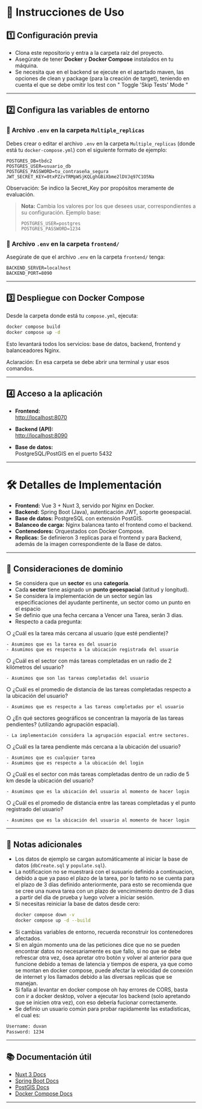 # 🚀 Instrucciones de Uso

## 1️⃣ Configuración previa

- Clona este repositorio y entra a la carpeta raíz del proyecto.
- Asegúrate de tener **Docker** y **Docker Compose** instalados en tu máquina.
- Se necesita que en el backend se ejecute en el apartado maven, las opciones de clean y package (para la creación de target), teniendo en cuenta el que se debe omitir los test con " Toggle 'Skip Tests' Mode "

---

## 2️⃣ Configura las variables de entorno

### 📁 Archivo `.env` en la carpeta `Multiple_replicas`

Debes crear o editar el archivo `.env` en la carpeta `Multiple_replicas` (donde está tu `docker-compose.yml`) con el siguiente formato de ejemplo:

```env
POSTGRES_DB=tbdc2
POSTGRES_USER=usuario_db
POSTGRES_PASSWORD=tu_contraseña_segura
JWT_SECRET_KEY=0txPZzvTRMpWSjKQLghGBiXbme2lDVJq97C1O5Na
```
Observación: Se indico la Secret_Key por propósitos meramente de evaluación.

> **Nota:** Cambia los valores por los que desees usar, correspondientes a su configuración.
> Ejemplo base:
> ```
> POSTGRES_USER=postgres
> POSTGRES_PASSWORD=1234
> ```

### 📁 Archivo `.env` en la carpeta `frontend/`

Asegúrate de que el archivo `.env` en la carpeta `frontend/` tenga:

```env
BACKEND_SERVER=localhost
BACKEND_PORT=8090
```

---

## 3️⃣ Despliegue con Docker Compose

Desde la carpeta donde está tu `compose.yml`, ejecuta:

```sh
docker compose build
docker compose up -d
```

Esto levantará todos los servicios: base de datos, backend, frontend y balanceadores Nginx.

Aclaración: En esa carpeta se debe abrir una terminal y usar esos comandos.

---

## 4️⃣ Acceso a la aplicación

- **Frontend:**  
  [http://localhost:8070](http://localhost:8070)

- **Backend (API):**  
  [http://localhost:8090](http://localhost:8090)

- **Base de datos:**  
  PostgreSQL/PostGIS en el puerto 5432

---

# 🛠️ Detalles de Implementación

- **Frontend:** Vue 3 + Nuxt 3, servido por Nginx en Docker.
- **Backend:** Spring Boot (Java), autenticación JWT, soporte geoespacial.
- **Base de datos:** PostgreSQL con extensión PostGIS.
- **Balanceo de carga:** Nginx balancea tanto el frontend como el backend.
- **Contenedores:** Orquestados con Docker Compose.
- **Replicas:** Se definieron 3 replicas para el frontend y para Backend, además de la imagen correspondiente de la Base de datos.

---

## 📌 Consideraciones de dominio

- Se considera que un **sector** es una **categoría**.
- Cada **sector** tiene asignado un **punto geoespacial** (latitud y longitud).
- Se considera la implementación de un sector según las especificaciones del ayudante pertinente, un sector como un punto en el espacio
- Se definio que una fecha cercana a Vencer una Tarea, serán 3 dias.
- Respecto a cada pregunta:

○ ¿Cuál es la tarea más cercana al usuario (que esté pendiente)?
    
	- Asumimos que es la tarea es del usuario
	- Asumimos que es respecto a la ubicación registrada del usuario

○ ¿Cuál es el sector con más tareas completadas en un radio de 2 kilómetros
del usuario?
    
	- Asumimos que son las tareas completadas del usuario

○ ¿Cuál es el promedio de distancia de las tareas completadas respecto a la
ubicación del usuario?
    
	- Asumimos que es respecto a las tareas completadas por el usuario

○ ¿En qué sectores geográficos se concentran la mayoría de las tareas
pendientes? (utilizando agrupación espacial).
        
	- La implementación considera la agrupación espacial entre sectores.

○ ¿Cuál es la tarea pendiente más cercana a la ubicación del usuario?
    
	- Asumimos que es cualquier tarea
	- Asumimos que es respecto a la ubicación del login

○ ¿Cuál es el sector con más tareas completadas dentro de un radio de 5 km
desde la ubicación del usuario?
    
	- Asumimos que es la ubicación del usuario al momento de hacer login

○ ¿Cuál es el promedio de distancia entre las tareas completadas y el punto
registrado del usuario?
    
	- Asumimos que es la ubicación del usuario al momento de hacer login


---

## 🔄 Notas adicionales

- Los datos de ejemplo se cargan automáticamente al iniciar la base de datos (`dbCreate.sql` y `populate.sql`).
- La notificacion no se muestrará con el susuario definido a continuacion, debido a que ya paso el plazo de la tarea, por lo tanto no se cuenta para el plazo de 3 días definido anteriormente, para esto se recomienda que se cree una nueva tarea con un plazo de vencimimento dentro de 3 dias a partir del dia de prueba y luego volver a iniciar sesión.
- Si necesitas reiniciar la base de datos desde cero:
  ```sh
  docker compose down -v
  docker compose up -d --build
  ```
- Si cambias variables de entorno, recuerda reconstruir los contenedores afectados.
- Si en algún momento una de las peticiones dice que no se pueden encontrar datos no necesariamente es que fallo, si no que se debe refrescar otra vez, ósea apretar otro botón y volver al anterior para que funcione debido a temas de latencia y tiempos de espera, ya que como se montan en docker compose, puede afectar la velocidad de conexión de internet y los llamados debido a las diversas replicas que se manejan.
- Si falla al levantar en docker compose oh hay errores de CORS, basta con ir a docker desktop, volver a ejecutar los backend (solo apretando que se inicien otra vez), con eso debería fucionar correctamente.
- Se definio un usuario común para probar rapidamente las estadisticas, el cual es:
```sh
Username: duvan
Password: 1234
```
---

## 📚 Documentación útil

- [Nuxt 3 Docs](https://nuxt.com/docs)
- [Spring Boot Docs](https://spring.io/projects/spring-boot)
- [PostGIS Docs](https://postgis.net/documentation/)
- [Docker Compose Docs](https://docs.docker.com/compose/)

---
